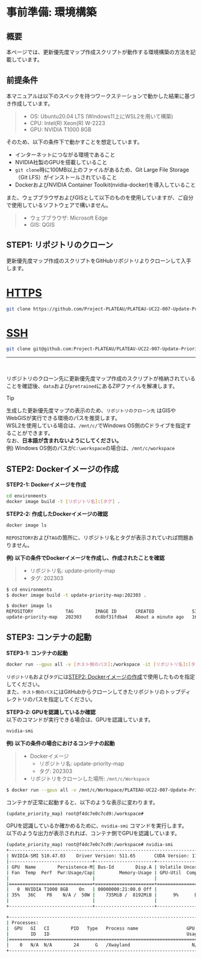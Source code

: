# 事前準備: 環境構築

## 概要
本ページでは、更新優先度マップ作成スクリプトが動作する環境構築の方法を記載しています。  


## 前提条件
本マニュアルは以下のスペックを持つワークステーションで動かした結果に基づき作成しています。  

> - OS: Ubuntu20.04 LTS (Windows11上にWSL2を用いて構築)  
> - CPU: Intel(R) Xeon(R) W-2223  
> - GPU: NVIDIA T1000 8GB  

そのため、以下の条件下で動かすことを想定しています。  

- インターネットにつながる環境であること  
- NVIDIA社製のGPUを搭載していること  
- `git clone`時に100MB以上のファイルがあるため、Git Large File Storage（Git LFS）がインストールされていること  
- DockerおよびNVIDIA Container Toolkit(nvidia-docker)を導入していること  

また、ウェブブラウザおよびGISとして以下のものを使用していますが、ご自分で使用しているソフトウェアで構いません。  

> - ウェブブラウザ: Microsoft Edge
> - GIS: QGIS


## STEP1: リポジトリのクローン
更新優先度マップ作成のスクリプトをGitHubリポジトリよりクローンして入手します。


# [HTTPS](#tab/https)

```bash  
git clone https://github.com/Project-PLATEAU/PLATEAU-UC22-007-Update-Priority-Map.git [リポジトリのクローン先]  
```  

# [SSH](#tab/ssh)

```bash  
git clone git@github.com:Project-PLATEAU/PLATEAU-UC22-007-Update-Priority-Map.git [リポジトリのクローン先]  
```  

---

<br/>

リポジトリのクローン先に更新優先度マップ作成のスクリプトが格納されていることを確認後、`data`および`pretrained`にあるZIPファイルを解凍します。  

> [!TIP]  
> 生成した更新優先度マップの表示のため、`リポジトリのクローン先` はGISやWebGISが実行できる環境のパスを推奨します。  
> WSL2を使用している場合は、`/mnt/c/`でWindows OS側のCドライブを指定することができます。  
> なお、**日本語が含まれないようにしてください。**  
> 例) Windows OS側のパスが`C:\workspace`の場合は、`/mnt/c/workspace`  


## STEP2: Dockerイメージの作成

**STEP2-1: Dockerイメージを作成**  

```bash
cd environments
docker image build -t [リポジトリ名]:[タグ] .
```  

**STEP2-2: 作成したDockerイメージの確認**
```bash
docker image ls
```
`REPOSITORY`および`TAG`の箇所に、リポジトリ名とタグが表示されていれば問題ありません。  

**例) 以下の条件でDockerイメージを作成し、作成されたことを確認**  

> * リポジトリ名: update-priority-map
> * タグ: 202303

```bash
$ cd environments
$ docker image build -t update-priority-map:202303 .
```

```bash
$ docker image ls
REPOSITORY            TAG        IMAGE ID       CREATED              SIZE
update-priority-map   202303     dc8bf31fdba4   About a minute ago   16.7GB
```

## STEP3: コンテナの起動

**STEP3-1: コンテナの起動**

```bash
docker run --gpus all -v [ホスト側のパス]:/workspace -it [リポジトリ名]:[タグ] /bin/bash
```
`リポジトリ名`および`タグ`には[STEP2: Dockerイメージの作成](environment.md#step2-dockerイメージの作成)で使用したものを指定してください。  
また、`ホスト側のパス`にはGitHubからクローンしてきたリポジトリのトップディレクトリのパスを指定してください。  

**STEP3-2: GPUを認識しているか確認**  
以下のコマンドが実行できる場合は、GPUを認識しています。  

```bash
nvidia-smi
```


**例) 以下の条件の場合におけるコンテナの起動** 

> * Dockerイメージ
>     - リポジトリ名: update-priority-map
>     - タグ: 202303
> * リポジトリをクローンした場所: `/mnt/c/Workspace`

```bash
$ docker run --gpus all -v /mnt/c/Workspace/PLATEAU-UC22-007-Update-Priority-Map:/workspace -it update-priority-map:202303 /bin/bash
```

コンテナが正常に起動すると、以下のような表示に変わります。  

```bash
(update_priority_map) root@f4dc7e0c7cd9:/workspace#
```

GPUを認識しているか確かめるために、`nvidia-smi` コマンドを実行します。  
以下のような出力が表示されれば、コンテナ側でGPUを認識しています。
```bash
(update_priority_map) root@f4dc7e0c7cd9:/workspace# nvidia-smi
+-----------------------------------------------------------------------------+
| NVIDIA-SMI 510.47.03    Driver Version: 511.65       CUDA Version: 11.6     |
|-------------------------------+----------------------+----------------------+
| GPU  Name        Persistence-M| Bus-Id        Disp.A | Volatile Uncorr. ECC |
| Fan  Temp  Perf  Pwr:Usage/Cap|         Memory-Usage | GPU-Util  Compute M. |
|                               |                      |               MIG M. |
|===============================+======================+======================|
|   0  NVIDIA T1000 8GB    On   | 00000000:21:00.0 Off |                  N/A |
| 35%   36C    P8    N/A /  50W |    735MiB /  8192MiB |      9%      Default |
|                               |                      |                  N/A |
+-------------------------------+----------------------+----------------------+

+-----------------------------------------------------------------------------+
| Processes:                                                                  |
|  GPU   GI   CI        PID   Type   Process name                  GPU Memory |
|        ID   ID                                                   Usage      |
|=============================================================================|
|    0   N/A  N/A        24      G   /Xwayland                       N/A      |
+-----------------------------------------------------------------------------+
```
